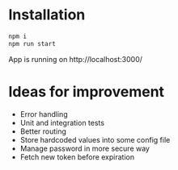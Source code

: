 # Installation

```sh
npm i
npm run start
```

App is running on http://localhost:3000/


# Ideas for improvement

- Error handling
- Unit and integration tests
- Better routing
- Store hardcoded values into some config file
- Manage password in more secure way
- Fetch new token before expiration
